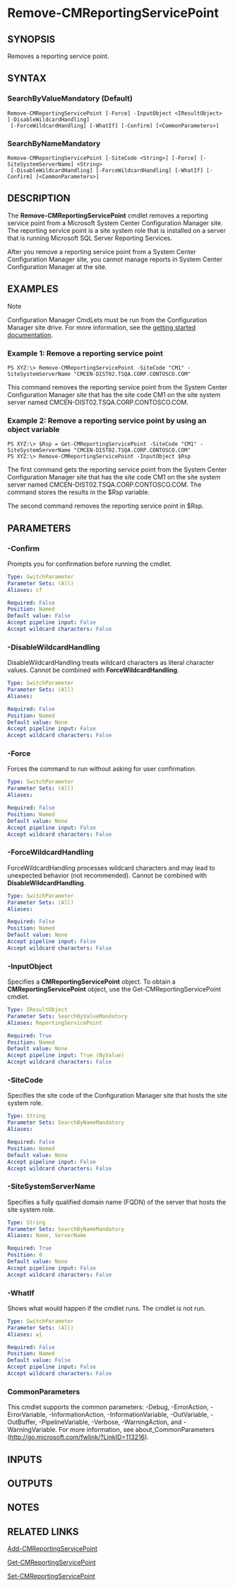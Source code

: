 ﻿---
external help file: AdminUI.PS.HS.dll-Help.xml
ms.assetid: C32CF428-1E90-4EB5-8490-5CA9E9D75835
online version: https://go.microsoft.com/fwlink/?linkid=834171
schema: 2.0.0
---

# Remove-CMReportingServicePoint

## SYNOPSIS
Removes a reporting service point.

## SYNTAX

### SearchByValueMandatory (Default)
```
Remove-CMReportingServicePoint [-Force] -InputObject <IResultObject> [-DisableWildcardHandling]
 [-ForceWildcardHandling] [-WhatIf] [-Confirm] [<CommonParameters>]
```

### SearchByNameMandatory
```
Remove-CMReportingServicePoint [-SiteCode <String>] [-Force] [-SiteSystemServerName] <String>
 [-DisableWildcardHandling] [-ForceWildcardHandling] [-WhatIf] [-Confirm] [<CommonParameters>]
```

## DESCRIPTION
The **Remove-CMReportingServicePoint** cmdlet removes a reporting service point from a Microsoft System Center Configuration Manager site.
The reporting service point is a site system role that is installed on a server that is running Microsoft SQL Server Reporting Services.

After you remove a reporting service point from a System Center Configuration Manager site, you cannot manage reports in System Center Configuration Manager at the site.

## EXAMPLES

> [!NOTE]
> Configuration Manager CmdLets must be run from the Configuration Manager site drive. For more information, see the [getting started documentation](https://docs.microsoft.com/powershell/sccm/overview).


### Example 1: Remove a reporting service point
```
PS XYZ:\> Remove-CMReportingServicePoint -SiteCode "CM1" -SiteSystemServerName "CMCEN-DIST02.TSQA.CORP.CONTOSCO.COM"
```

This command removes the reporting service point from the System Center Configuration Manager site that has the site code CM1 on the site system server named CMCEN-DIST02.TSQA.CORP.CONTOSCO.COM.

### Example 2: Remove a reporting service point by using an object variable
```
PS XYZ:\> $Rsp = Get-CMReportingServicePoint -SiteCode "CM1" -SiteSystemServerName "CMCEN-DIST02.TSQA.CORP.CONTOSCO.COM"
PS XYZ:\> Remove-CMReportingServicePoint -InputObject $Rsp
```

The first command gets the reporting service point from the System Center Configuration Manager site that has the site code CM1 on the site system server named CMCEN-DIST02.TSQA.CORP.CONTOSCO.COM.
The command stores the results in the $Rsp variable.

The second command removes the reporting service point in $Rsp.

## PARAMETERS

### -Confirm
Prompts you for confirmation before running the cmdlet.

```yaml
Type: SwitchParameter
Parameter Sets: (All)
Aliases: cf

Required: False
Position: Named
Default value: False
Accept pipeline input: False
Accept wildcard characters: False
```

### -DisableWildcardHandling
DisableWildcardHandling treats wildcard characters as literal character values. Cannot be combined with **ForceWildcardHandling**.

```yaml
Type: SwitchParameter
Parameter Sets: (All)
Aliases: 

Required: False
Position: Named
Default value: None
Accept pipeline input: False
Accept wildcard characters: False
```

### -Force
Forces the command to run without asking for user confirmation.

```yaml
Type: SwitchParameter
Parameter Sets: (All)
Aliases: 

Required: False
Position: Named
Default value: None
Accept pipeline input: False
Accept wildcard characters: False
```

### -ForceWildcardHandling
ForceWildcardHandling processes wildcard characters and may lead to unexpected behavior (not recommended). Cannot be combined with **DisableWildcardHandling**.

```yaml
Type: SwitchParameter
Parameter Sets: (All)
Aliases: 

Required: False
Position: Named
Default value: None
Accept pipeline input: False
Accept wildcard characters: False
```

### -InputObject
Specifies a **CMReportingServicePoint** object.
To obtain a **CMReportingServicePoint** object, use the Get-CMReportingServicePoint cmdlet.

```yaml
Type: IResultObject
Parameter Sets: SearchByValueMandatory
Aliases: ReportingServicePoint

Required: True
Position: Named
Default value: None
Accept pipeline input: True (ByValue)
Accept wildcard characters: False
```

### -SiteCode
Specifies the site code of the Configuration Manager site that hosts the site system role.

```yaml
Type: String
Parameter Sets: SearchByNameMandatory
Aliases: 

Required: False
Position: Named
Default value: None
Accept pipeline input: False
Accept wildcard characters: False
```

### -SiteSystemServerName
Specifies a fully qualified domain name (FQDN) of the server that hosts the site system role.

```yaml
Type: String
Parameter Sets: SearchByNameMandatory
Aliases: Name, ServerName

Required: True
Position: 0
Default value: None
Accept pipeline input: False
Accept wildcard characters: False
```

### -WhatIf
Shows what would happen if the cmdlet runs.
The cmdlet is not run.

```yaml
Type: SwitchParameter
Parameter Sets: (All)
Aliases: wi

Required: False
Position: Named
Default value: False
Accept pipeline input: False
Accept wildcard characters: False
```

### CommonParameters
This cmdlet supports the common parameters: -Debug, -ErrorAction, -ErrorVariable, -InformationAction, -InformationVariable, -OutVariable, -OutBuffer, -PipelineVariable, -Verbose, -WarningAction, and -WarningVariable. For more information, see about_CommonParameters (http://go.microsoft.com/fwlink/?LinkID=113216).

## INPUTS

## OUTPUTS

## NOTES

## RELATED LINKS

[Add-CMReportingServicePoint](Add-CMReportingServicePoint.md)

[Get-CMReportingServicePoint](Get-CMReportingServicePoint.md)

[Set-CMReportingServicePoint](Set-CMReportingServicePoint.md)


